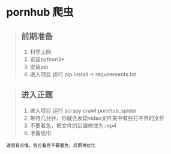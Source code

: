 # pornhub 爬虫
> ## 前期准备
> 1. 科学上网
> 2. 安装python3*
> 3. 安装pip
> 4. 进入项目 运行 pip install -r requirements.txt

> ## 进入正题
> 1. 进入项目 运行 scrapy crawl pornhub_spider
> 2. 等待几分钟，你就会发现video文件夹中有些打不开的文件
> 3. 不要着急，把文件的后缀修改为.mp4
> 4. 准备纸巾

```
速度有点慢，各位看官不要着急，后期再优化
```
